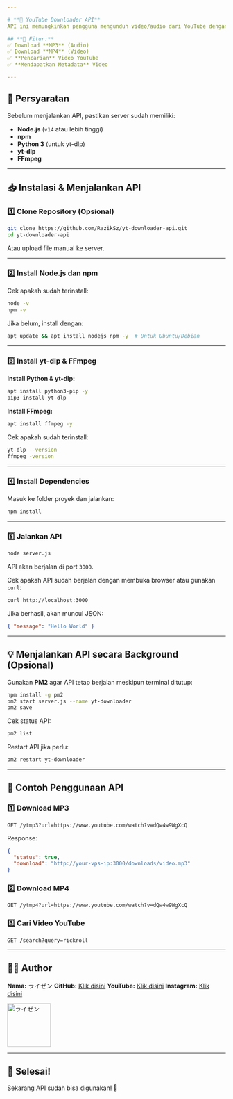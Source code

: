 ```yaml
---

# **📌 YouTube Downloader API**  
API ini memungkinkan pengguna mengunduh video/audio dari YouTube dengan **yt-dlp** dan **FFmpeg**.

## **🚀 Fitur:**  
✅ Download **MP3** (Audio)  
✅ Download **MP4** (Video)  
✅ **Pencarian** Video YouTube  
✅ **Mendapatkan Metadata** Video  

---
```


## **🔧 Persyaratan**  
Sebelum menjalankan API, pastikan server sudah memiliki:  
- **Node.js** (`v14` atau lebih tinggi)  
- **npm**  
- **Python 3** (untuk yt-dlp)  
- **yt-dlp**  
- **FFmpeg**  

---

## **📥 Instalasi & Menjalankan API**  

### **1️⃣ Clone Repository (Opsional)**
```sh
git clone https://github.com/RazikSz/yt-downloader-api.git
cd yt-downloader-api
```
Atau upload file manual ke server.

---

### **2️⃣ Install Node.js dan npm**  
Cek apakah sudah terinstall:  
```sh
node -v
npm -v
```
Jika belum, install dengan:  
```sh
apt update && apt install nodejs npm -y  # Untuk Ubuntu/Debian
```

---

### **3️⃣ Install yt-dlp & FFmpeg**
**Install Python & yt-dlp:**  
```sh
apt install python3-pip -y
pip3 install yt-dlp
```
**Install FFmpeg:**  
```sh
apt install ffmpeg -y
```
Cek apakah sudah terinstall:  
```sh
yt-dlp --version
ffmpeg -version
```

---

### **4️⃣ Install Dependencies**
Masuk ke folder proyek dan jalankan:  
```sh
npm install
```

---

### **5️⃣ Jalankan API**
```sh
node server.js
```
API akan berjalan di port `3000`.  

Cek apakah API sudah berjalan dengan membuka browser atau gunakan `curl`:  
```sh
curl http://localhost:3000
```
Jika berhasil, akan muncul JSON:  
```json
{ "message": "Hello World" }
```

---

## **💡 Menjalankan API secara Background** (Opsional)
Gunakan **PM2** agar API tetap berjalan meskipun terminal ditutup:  
```sh
npm install -g pm2
pm2 start server.js --name yt-downloader
pm2 save
```
Cek status API:  
```sh
pm2 list
```
Restart API jika perlu:  
```sh
pm2 restart yt-downloader
```

---

## **🎯 Contoh Penggunaan API**  

### **1️⃣ Download MP3**
```
GET /ytmp3?url=https://www.youtube.com/watch?v=dQw4w9WgXcQ
```
Response:
```json
{
  "status": true,
  "download": "http://your-vps-ip:3000/downloads/video.mp3"
}
```

### **2️⃣ Download MP4**
```
GET /ytmp4?url=https://www.youtube.com/watch?v=dQw4w9WgXcQ
```

### **3️⃣ Cari Video YouTube**
```
GET /search?query=rickroll
```

---

## **👨‍💻 Author**
**Nama:** ライゼン
**GitHub:** [Klik disini](https://github.com/RazikSz)
**YouTube:** [Klik disini](https://youtube.com/@ZkrEdtz) 
**Instagram:** [Klik disini](https://www.instagram.com/prz_cyber)


<p align="left">
  <img src="https://avatars.githubusercontent.com/u/147589149?v=4" width="100" height="100" alt="ライゼン">
</p>

---

## **🎉 Selesai!**  
Sekarang API sudah bisa digunakan! 🚀  
